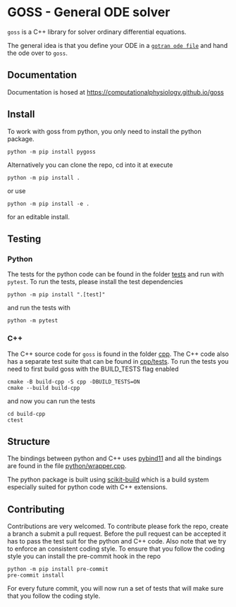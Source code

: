 # GOSS - General ODE solver

`goss` is a C++ library for solver ordinary differential equations.

The general idea is that you define your ODE in a [`gotran ode file`](https://github.com/ComputationalPhysiology/gotran) and hand the ode over to `goss`.

## Documentation

Documentation is hosed at https://computationalphysiology.github.io/goss

## Install
To work with goss from python, you only need to install the python package.
```
python -m pip install pygoss
```

Alternatively you can clone the repo, cd into it at execute
```
python -m pip install .
```
or use
```
python -m pip install -e .
```
for an editable install.

## Testing

### Python

The tests for the python code can be found in the folder [tests](tests) and run with `pytest`. To run the tests, please install the test dependencies
```
python -m pip install ".[test]"
```
and run the tests with
```
python -m pytest
```

### C++

The C++ source code for `goss` is found in the folder [cpp](cpp). The C++ code also has a separate test suite that can be found in [cpp/tests](cpp/tests). To run the tests you need to first build goss with the BUILD_TESTS flag enabled

```
cmake -B build-cpp -S cpp -DBUILD_TESTS=ON
cmake --build build-cpp
```
and now you can run the tests
```
cd build-cpp
ctest
```

## Structure

The bindings between python and C++ uses [pybind11](https://pybind11.readthedocs.io/en/stable/) and all the bindings are found in the file [python/wrapper.cpp](python/wrapper.cpp).

The python package is built using [scikit-build](https://scikit-build.readthedocs.io/en/latest/index.html) which is a build system especially suited for python code with C++ extensions.

## Contributing

Contributions are very welcomed. To contribute please fork the repo, create a branch a submit a pull request. Before the pull request can be accepted it has to pass the test suit for the python and C++ code. Also note that we try to enforce an consistent coding style. To ensure that you follow the coding style you can install the pre-commit hook in the repo
```
python -m pip install pre-commit
pre-commit install
```
For every future commit, you will now run a set of tests that will make sure that you follow the coding style.
